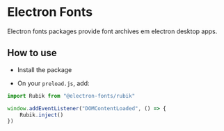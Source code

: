# Electron Fonts

Electron fonts packages provide font archives em electron desktop apps.

## How to use

* Install the package

* On your `preload.js`, add:

```ts
import Rubik from "@electron-fonts/rubik"

window.addEventListener("DOMContentLoaded", () => {
    Rubik.inject()
})
```